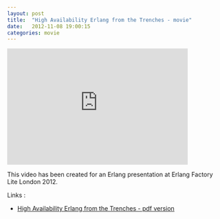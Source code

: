 ```yaml
---
layout: post
title:  "High Availability Erlang from the Trenches - movie"
date:   2012-11-08 19:00:15
categories: movie
---
```


<div class="video">
  <iframe width="420" height="270" src="https://www.youtube.com/embed/02xrFHgYkB8" frameborder="0" allowfullscreen></iframe>
</div>

This video has been created for an Erlang presentation at Erlang Factory Lite London 2012.

Links :

 * [High Availability Erlang from the Trenches - pdf version](/talks/trenches.pdf)
